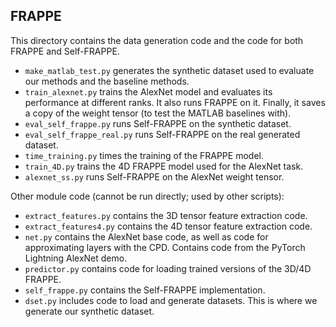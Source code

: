 ## FRAPPE

This directory contains the data generation code and the code for both FRAPPE and Self-FRAPPE.

- `make_matlab_test.py` generates the synthetic dataset used to evaluate our methods and the baseline methods.
- `train_alexnet.py` trains the AlexNet model and evaluates its performance at different ranks. It also runs FRAPPE on it. Finally, it saves a copy of the weight tensor (to test the MATLAB baselines with).
- `eval_self_frappe.py` runs Self-FRAPPE on the synthetic dataset.
- `eval_self_frappe_real.py` runs Self-FRAPPE on the real generated dataset.
- `time_training.py` times the training of the FRAPPE model.
- `train_4D.py` trains the 4D FRAPPE model used for the AlexNet task.
- `alexnet_ss.py` runs Self-FRAPPE on the AlexNet weight tensor.

Other module code (cannot be run directly; used by other scripts):

- `extract_features.py` contains the 3D tensor feature extraction code.
- `extract_features4.py` contains the 4D tensor feature extraction code.
- `net.py` contains the AlexNet base code, as well as code for approximating layers with the CPD. Contains code from the PyTorch Lightning AlexNet demo.
- `predictor.py` contains code for loading trained versions of the 3D/4D FRAPPE.
- `self_frappe.py` contains the Self-FRAPPE implementation.
- `dset.py` includes code to load and generate datasets. This is where we generate our synthetic dataset.
